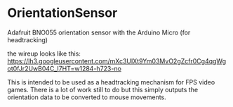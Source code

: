 # OrientationSensor
Adafruit BNO055 orientation sensor with the Arduino Micro (for headtracking)


the wireup looks like this:
https://lh3.googleusercontent.com/mXc3UIXt9Ym03MvO2gZcfr0Cg4qgWgot0fJr2UwB04C_I7HT=w1284-h723-no

This is intended to be used as a headtracking mechanism for FPS video games.  There is a lot of work still to do but this simply outputs the orientation data to be converted to mouse movements.

